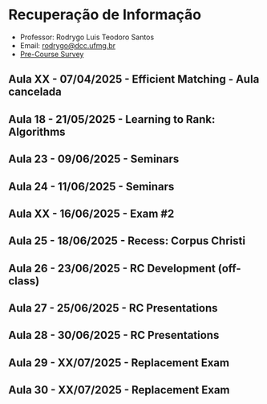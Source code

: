 # Recuperação de Informação

- Professor: Rodrygo Luis Teodoro Santos
- Email: <rodrygo@dcc.ufmg.br>
- [Pre-Course Survey](https://docs.google.com/forms/d/e/1FAIpQLSfJK_YDa9bH8wzg-xKOWxyShF7MLR8DkvcCRyzEM1R5ofNmsQ/formResponse)

## Aula XX - 07/04/2025 - Efficient Matching - Aula cancelada

## Aula 18 - 21/05/2025 - Learning to Rank: Algorithms

## Aula 23 - 09/06/2025 - Seminars

## Aula 24 - 11/06/2025 - Seminars

## Aula XX - 16/06/2025 - Exam #2

## Aula 25 - 18/06/2025 - Recess: Corpus Christi

## Aula 26 - 23/06/2025 - RC Development (off-class)

## Aula 27 - 25/06/2025 - RC Presentations

## Aula 28 - 30/06/2025 - RC Presentations

## Aula 29 - XX/07/2025 - Replacement Exam

## Aula 30 - XX/07/2025 - Replacement Exam
